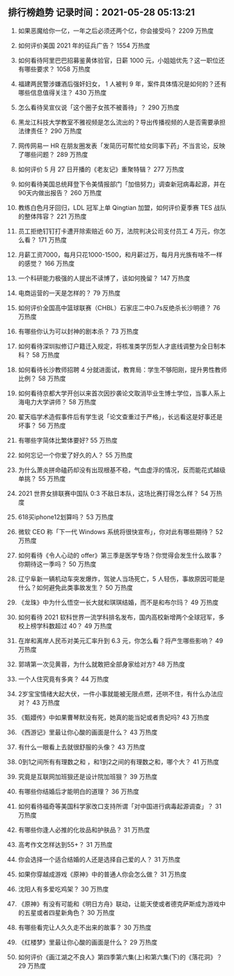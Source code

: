 
## 排行榜趋势 记录时间：2021-05-28 05:13:21
  
  1. 如果恶魔给你一亿，一年之后必须还两个亿，你会接受吗？ 2209 万热度
    
  2. 如何评价美国 2021 年的征兵广告？ 1554 万热度
    
  3. 如何看待阿里巴巴招募鉴黄体验官，日薪 1000 元，小姐姐优先？这一职位还有哪些要求？ 1058 万热度
    
  4. 福建两民警涉嫌酒后强奸妇女， 1 人被判 9 年，案件具体情况是如何的？还有哪些信息值得关注？ 430 万热度
    
  5. 怎么看待吴宣仪说「这个圈子女孩不被善待」？ 290 万热度
    
  6. 黑龙江科技大学教室不雅视频是怎么流出的？导出传播视频的人是否需要承担法律责任？ 290 万热度
    
  7. 网传网易一 HR 在朋友圈发表「发简历可帮忙给女同事下药」不当言论，反映了哪些问题？ 289 万热度
    
  8. 如何评价 5 月 27 日开播的《老友记》重聚特辑？ 277 万热度
    
  9. 如何看待美国总统拜登下令美情报部门「加倍努力」调查新冠病毒起源，并在90天内做出报告？ 260 万热度
    
  10. 教练白色月牙回归，LDL 冠军上单 Qingtian 加盟，如何评价夏季赛 TES 战队的整体阵容？ 221 万热度
    
  11. 员工拒绝钉钉打卡遭开除索赔近 60 万，法院判决公司支付员工 4 万元，你怎么看？ 171 万热度
    
  12. 月薪工资7000，每月只花1000-1500，和月薪过万，每月月光族有啥不一样的感觉？ 166 万热度
    
  13. 一个科研能力极强的人提出不读博了，该如何挽留？ 147 万热度
    
  14. 电商运营的一天是怎样的？ 79 万热度
    
  15. 如何评价全国高中篮球联赛（CHBL）石家庄二中0.7s反绝杀长沙明德？ 76 万热度
    
  16. 有哪些你认为可以封神的剧本杀？ 73 万热度
    
  17. 如何看待深圳拟修订户籍迁入规定，将核准类学历型人才底线调整为全日制本科？ 58 万热度
    
  18. 如何看待长沙教师招聘 4 分就进面试，教育局：学生不够阳刚，提升男性教师比例？ 58 万热度
    
  19. 如何看待京都大学开创以来首次因抄袭论文取消毕业生博士学位，当事人系上海电力大学讲师？ 58 万热度
    
  20. 翟天临学术造假事件后有学生说「论文查重过于严格」，长远看这是好事还是坏事？ 56 万热度
    
  21. 有哪些字简体比繁体要好? 55 万热度
    
  22. 如何忘记一个你爱了好久的人？ 55 万热度
    
  23. 为什么萧炎拼命磕药却没有出现根基不稳，气血虚浮的情况，反而能花式越级单挑？ 55 万热度
    
  24. 2021 世界女排联赛中国队 0:3 不敌日本队，这场比赛打得怎么样？ 54 万热度
    
  25. 618买iphone12划算吗？ 53 万热度
    
  26. 微软 CEO 称「下一代 Windows 系统将很快宣布」，你对此有哪些期待？ 52 万热度
    
  27. 如何看待《令人心动的 offer》第三季是医学专场？你觉得会发生什么故事？你期待这一季吗？ 50 万热度
    
  28. 辽宁阜新一辆机动车突发爆炸，驾驶人当场死亡，5 人轻伤，事故原因可能是什么？如何避免此类事故发生？ 50 万热度
    
  29. 《龙珠》中为什么悟空一长大就和琪琪结婚，而不是和布尔玛？ 49 万热度
    
  30. 如何看待 2021 软科世界一流学科排名发布，国内高校新增两个全球冠军，多校上榜学科数超过 40？ 49 万热度
    
  31. 在岸和离岸人民币对美元汇率升到 6.3 元，你怎么看？将产生哪些影响？ 49 万热度
    
  32. 郭靖第一次见黄蓉，为什么就敢把全部身家给对方? 48 万热度
    
  33. 一个人住究竟有多爽？ 44 万热度
    
  34. 2岁宝宝情绪大起大伏，一件小事就能被无限点燃，还哄不住，有什么办法应对？ 43 万热度
    
  35. 《甄嬛传》中如果曹琴默没有死，她真的能当妃或者贵妃吗? 43 万热度
    
  36. 《西游记》里最让你心酸的画面是什么？ 43 万热度
    
  37. 有什么一眼看上去就很舒服的头像？ 43 万热度
    
  38. 0到1之间所有有理数之和 ，和1到2之间的有理数之和，哪个大？ 41 万热度
    
  39. 究竟是互联网加班狠还是设计院加班狠？ 39 万热度
    
  40. 有哪些你结婚后才能明白的道理？ 36 万热度
    
  41. 如何看待福奇等美国科学家改口支持所谓「对中国进行病毒起源调查」？ 31 万热度
    
  42. 有哪些你逢人必推的化妆品和护肤品？ 31 万热度
    
  43. 高考作文怎样达到55+？ 31 万热度
    
  44. 你会选择一个适合结婚的人还是选择自己爱的人？ 31 万热度
    
  45. 如果你穿越成游戏《原神》中的普通人你会怎么做？ 31 万热度
    
  46. 沈阳人有多爱吃鸡架？ 30 万热度
    
  47. 《原神》有没有可能和《明日方舟》联动，让能天使或者德克萨斯成为游戏中的五星或者四星新角色？ 30 万热度
    
  48. 有哪些看完让人久久走不出来的故事？ 30 万热度
    
  49. 《红楼梦》里最让你心酸的画面是什么？ 29 万热度
    
  50. 如何评价《画江湖之不良人》第四季第六集(上)和第六集(下)的《落花洞》？ 29 万热度
    